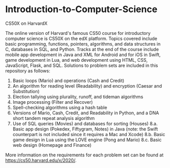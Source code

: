 # Introduction-to-Computer-Science
CS50X on HarvardX

The online version of Harvard's famous CS50 course for introductory computer science is CS50X on the edX platform. Topics covered include basic programming, functions, pointers, algorithms, and data structures in C, databases in SQL, and Python. Tracks at the end of the course include mobile app development in Java and XML for Android and for iOS in Swift, game development in Lua, and web development using HTML, CSS, JavaScript, Flask, and SQL. Solutions to problem sets are included in this repository as follows: 

1. Basic loops (Mario) and operations (Cash and Credit)
2. An algorithm for reading level (Readability) and encryption (Caesar and Substitution)
3. Election tallying using plurality, runoff, and tideman algorithms
4. Image processing (Filter and Recover)
5. Spell-checking algorithms using a hash table
6. Versions of Mario, Cash, Credit, and Readability in Python, and a DNA short tandem repeat analysis algorithm
7. Use of SQL queries (Movies) and databases for sorting (Houses)
8.a. Basic app design (Pokedex, Fiftygram, Notes) in Java (note: the Swift counterpart is not included since it requires a Mac and Xcode)
8.b. Basic game design in Lua using the LOVE engine (Pong and Mario)
8.c. Basic web design (Homepage and Finance)

More information on the requirements for each problem set can be found at https://cs50.harvard.edu/x/2020/. 
